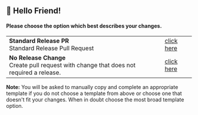 <!--                     .
                          .:;:.
                        .:;;;;;:.
                      .:;;;;;;;;;:.
                    .:;;;;;;;;;;;;;:.
                  .:;;;;;;;;;;;;;;;;;:.
                .:;;;;;;;;;;;;;;;;;;;;;:.
              .:;;;;;;;;;;;;;;;;;;;;;;;;;:.
                       ;;;;;;;;;;;
                       ;;;;;;;;;;;
                       ;;;;;;;;;;;
                       ;;;;;;;;;;;
                       ;;;;;;;;;;;
                       ;;;;;;;;;;;
STOP! Click the 'Preview' tab for a smoother PR experience! 
-->
## :wave: Hello Friend!
#### Please choose the option which best describes your changes.
<table>
  <tr>
    <td><b>Standard Release PR</b><br/>Standard Release Pull Request</td>
    <td><a href="?expand=1&template=standard_release.md">click here</a></td>
  </tr> 
  <tr>
    <td><b>No Release Change</b><br/>Create pull request with change that does not required a release.</td>
    <td><a href="?expand=1&template=no_release.md">click here</a></td>
  </tr> 
</table>

**Note:** You will be asked to manually copy and complete an appropriate template if you do not choose a template from above or choose one that doesn't fit your changes. When in doubt choose the most broad template option.

[](template:none)
